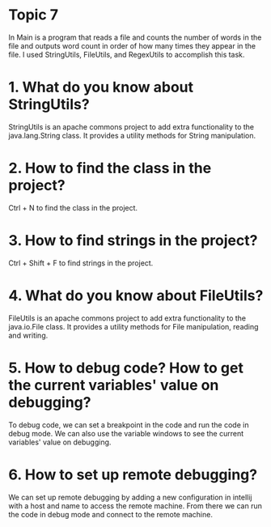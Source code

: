 # Topic 7
In Main is a program that reads a file and counts the number of words in the file and outputs word count in order of how many times they appear in the file.
I used StringUtils, FileUtils, and RegexUtils to accomplish this task.
# 1. What do you know about StringUtils?
StringUtils is an apache commons project to add extra functionality to the java.lang.String class. 
It provides a utility methods for String manipulation.
# 2. How to find the class in the project?
Ctrl + N to find the class in the project.
# 3. How to find strings in the project?
Ctrl + Shift + F to find strings in the project.
# 4. What do you know about FileUtils?
FileUtils is an apache commons project to add extra functionality to the java.io.File class.
It provides a utility methods for File manipulation, reading and writing.
# 5. How to debug code? How to get the current variables' value on debugging?
To debug code, we can set a breakpoint in the code and run the code in debug mode.
We can also use the variable windows to see the current variables' value on debugging.
# 6. How to set up remote debugging?
We can set up remote debugging by adding a new configuration in intellij with a host and name to access the remote machine.
From there we can run the code in debug mode and connect to the remote machine.